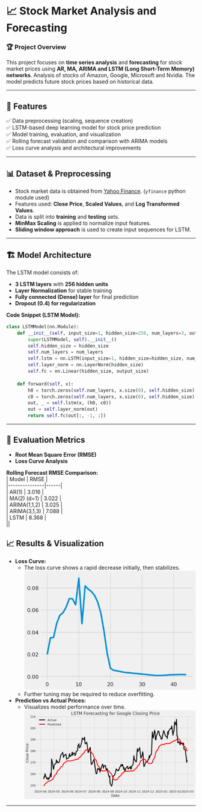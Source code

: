 # 📈 Stock Market Analysis and Forecasting

### 🏆 **Project Overview**
This project focuses on **time series analysis** and **forecasting** for stock market prices using **AR, MA, ARIMA and LSTM (Long Short-Term Memory) networks**. Analysis of stocks of Amazon, Google, Microsoft and Nvidia. The model predicts future stock prices based on historical data.

---

## 📌 **Features**  
✅ Data preprocessing (scaling, sequence creation)  
✅ LSTM-based deep learning model for stock price prediction  
✅ Model training, evaluation, and visualization  
✅ Rolling forecast validation and comparison with ARIMA models  
✅ Loss curve analysis and architectural improvements   

---

## 📊 **Dataset & Preprocessing**  
- Stock market data is obtained from [Yahoo Finance](https://finance.yahoo.com). (`yfinance` python module used)
- Features used: **Close Price**, **Scaled Values**, and **Log Transformed Values**.  
- Data is split into **training** and **testing** sets.  
- **MinMax Scaling** is applied to normalize input features.  
- **Sliding window approach** is used to create input sequences for LSTM.

---

## 🏗️ **Model Architecture**  
The LSTM model consists of:  
- **3 LSTM layers** with **256 hidden units**  
- **Layer Normalization** for stable training  
- **Fully connected (Dense) layer** for final prediction  
- **Dropout (0.4) for regularization**  

**Code Snippet (LSTM Model):**  
```python
class LSTMModel(nn.Module):
    def __init__(self, input_size=1, hidden_size=256, num_layers=3, output_size=1):
        super(LSTMModel, self).__init__()
        self.hidden_size = hidden_size
        self.num_layers = num_layers
        self.lstm = nn.LSTM(input_size=1, hidden_size=hidden_size, num_layers=num_layers, batch_first=True, dropout=0.4)
        self.layer_norm = nn.LayerNorm(hidden_size)
        self.fc = nn.Linear(hidden_size, output_size)

    def forward(self, x):
        h0 = torch.zeros(self.num_layers, x.size(0), self.hidden_size).to(x.device)
        c0 = torch.zeros(self.num_layers, x.size(0), self.hidden_size).to(x.device)
        out, _ = self.lstm(x, (h0, c0))
        out = self.layer_norm(out)
        return self.fc(out[:, -1, :])
```

---

## 🎯 **Evaluation Metrics**  
- **Root Mean Square Error (RMSE)**  
- **Loss Curve Analysis**  

**Rolling Forecast RMSE Comparison:**  
| Model          | RMSE  |  
|---------------|------|  
| AR(1)        | 3.016 |  
| MA(2) (d=1)  | 3.022 |  
| ARIMA(1,1,2) | 3.025 |  
| ARIMA(3,1,3) | 7.088 |  
| LSTM     | 8.368 |  
||  


## 📈 **Results & Visualization**  
- **Loss Curve:**  
  - The loss curve shows a rapid decrease initially, then stabilizes.  
  ![loss.png](loss.png)
  - Further tuning may be required to reduce overfitting.  
- **Prediction vs Actual Prices:**  
  - Visualizes model performance over time.  
  ![forecast.png](forecast.png)
***